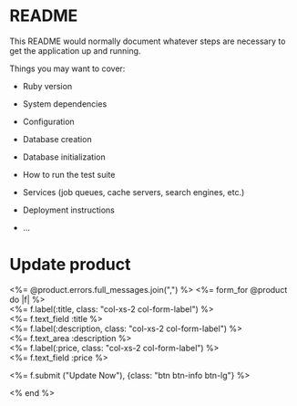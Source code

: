 # README

This README would normally document whatever steps are necessary to get the
application up and running.

Things you may want to cover:

* Ruby version

* System dependencies

* Configuration

* Database creation

* Database initialization

* How to run the test suite

* Services (job queues, cache servers, search engines, etc.)

* Deployment instructions

* ...



<h1> Update product</h1>
<%= @product.errors.full_messages.join(",") %>
<%= form_for @product do |f| %>
<div class="form-group row">
<%= f.label(:title, class: "col-xs-2 col-form-label") %>
<div class=" col-xs-10">
<%= f.text_field :title %>
</div>
</div>
<div>
<div class="form-group row">
 <%= f.label(:description, class: "col-xs-2 col-form-label") %>
 <div class=" col-xs-10">
 <%= f.text_area :description %>
 </div>
</div>
<div class="form-group row">
 <%= f.label(:price, class: "col-xs-2 col-form-label") %>
 <div class=" col-xs-10">
 <%= f.text_field :price %>
 </div>
</div>


<%= f.submit ("Update Now"), {class: "btn btn-info btn-lg"} %>

<% end %>
